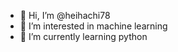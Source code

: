 - 👋 Hi, I’m @heihachi78
- 👀 I’m interested in machine learning
- 🌱 I’m currently learning python

<!---
heihachi78/heihachi78 is a ✨ special ✨ repository because its `README.md` (this file) appears on your GitHub profile.
You can click the Preview link to take a look at your changes.
--->
